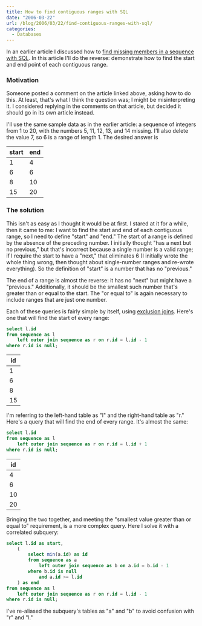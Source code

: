 ```yaml
---
title: How to find contiguous ranges with SQL
date: "2006-03-22"
url: /blog/2006/03/22/find-contiguous-ranges-with-sql/
categories:
  - Databases
---
```

In an earlier article I discussed how to [find missing members in a sequence with SQL](/blog/2005/12/06/find-missing-numbers-in-a-sequence-with-sql/). In this article I'll do the reverse: demonstrate how to find the start and end point of each contiguous range.

### Motivation

Someone posted a comment on the article linked above, asking how to do this. At least, that's what I think the question was; I might be misinterpreting it. I considered replying in the comments on that article, but decided it should go in its own article instead.

I'll use the same sample data as in the earlier article: a sequence of integers from 1 to 20, with the numbers 5, 11, 12, 13, and 14 missing. I'll also delete the value 7, so 6 is a range of length 1. The desired answer is

| start | end |
|-------|-----|
| 1     | 4   |
| 6     | 6   |
| 8     | 10  |
| 15    | 20  |

### The solution

This isn't as easy as I thought it would be at first. I stared at it for a while, then it came to me: I want to find the start and end of each contiguous range, so I need to define "start" and "end." The start of a range is defined by the absence of the preceding number. I initially thought "has a next but no previous," but that's incorrect because a single number is a valid range; if I require the start to have a "next," that eliminates 6 (I initially wrote the whole thing wrong, then thought about single-number ranges and re-wrote everything). So the definition of "start" is a number that has no "previous."

The end of a range is almost the reverse: it has no "next" but might have a "previous." Additionally, it should be the smallest such number that's greater than or equal to the start. The "or equal to" is again necessary to include ranges that are just one number.

Each of these queries is fairly simple by itself, using [exclusion joins](/blog/2005/09/23/how-to-write-a-sql-exclusion-join/). Here's one that will find the start of every range:

```sql
select l.id
from sequence as l
    left outer join sequence as r on r.id = l.id - 1
where r.id is null;
```

| id |
|----|
| 1  |
| 6  |
| 8  |
| 15 |


I'm referring to the left-hand table as "l" and the right-hand table as "r." Here's a query that will find the end of every range. It's almost the same:

```sql
select l.id
from sequence as l
    left outer join sequence as r on r.id = l.id + 1
where r.id is null;
```

| id |
|----|
| 4  |
| 6  |
| 10 |
| 20 |

Bringing the two together, and meeting the "smallest value greater than or equal to" requirement, is a more complex query. Here I solve it with a correlated subquery:

```sql
select l.id as start,
    (
        select min(a.id) as id
        from sequence as a
            left outer join sequence as b on a.id = b.id - 1
        where b.id is null
            and a.id >= l.id
    ) as end
from sequence as l
    left outer join sequence as r on r.id = l.id - 1
where r.id is null;
```

I've re-aliased the subquery's tables as "a" and "b" to avoid confusion with "r" and "l."

